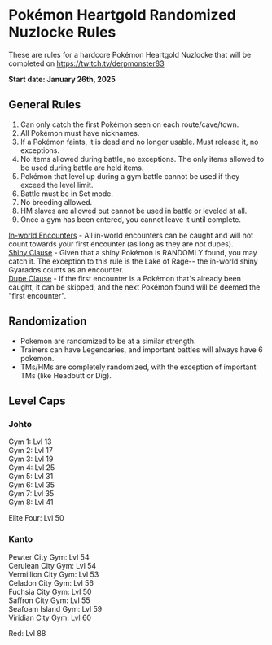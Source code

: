 # Pokémon Heartgold Randomized Nuzlocke Rules
These are rules for a hardcore Pokémon Heartgold Nuzlocke that will be completed on https://twitch.tv/derpmonster83

<b>Start date: January 26th, 2025</b>

## General Rules
1) Can only catch the first Pokémon seen on each route/cave/town.
2) All Pokémon must have nicknames.
3) If a Pokémon faints, it is dead and no longer usable. Must release it, no exceptions.
4) No items allowed during battle, no exceptions. The only items allowed to be used during battle are held items.
5) Pokémon that level up during a gym battle cannot be used if they exceed the level limit.
6) Battle must be in Set mode.
7) No breeding allowed.
8) HM slaves are allowed but cannot be used in battle or leveled at all.
9) Once a gym has been entered, you cannot leave it until complete.

<ins>In-world Encounters</ins>  - All in-world encounters can be caught and will not count towards your first encounter (as long as they are not dupes). \
<ins>Shiny Clause</ins> - Given that a shiny Pokémon is RANDOMLY found, you may catch it. The exception to this rule is the Lake of Rage-- the in-world shiny Gyarados counts as an encounter. \
<ins>Dupe Clause</ins>  - If the first encounter is a Pokémon that's already been caught, it can be skipped, and the next Pokémon found will be deemed the "first encounter".

## Randomization
- Pokemon are randomized to be at a similar strength.
- Trainers can have Legendaries, and important battles will always have 6 pokemon.
- TMs/HMs are completely randomized, with the exception of important TMs (like Headbutt or Dig).
 
## Level Caps
### Johto
Gym 1: Lvl 13 \
Gym 2: Lvl 17 \
Gym 3: Lvl 19 \
Gym 4: Lvl 25 \
Gym 5: Lvl 31 \
Gym 6: Lvl 35 \
Gym 7: Lvl 35 \
Gym 8: Lvl 41
 
Elite Four: Lvl 50

### Kanto
Pewter City Gym: Lvl 54 \
Cerulean City Gym: Lvl 54 \
Vermillion City Gym: Lvl 53 \
Celadon City Gym: Lvl 56 \
Fuchsia City Gym: Lvl 50 \
Saffron City Gym: Lvl 55 \
Seafoam Island Gym: Lvl 59 \
Viridian City Gym: Lvl  60

Red: Lvl 88
